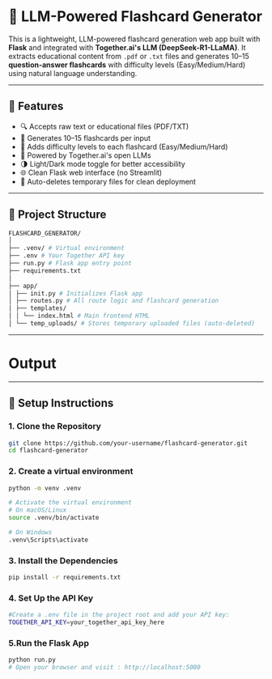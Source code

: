 # 🧠 LLM-Powered Flashcard Generator

This is a lightweight, LLM-powered flashcard generation web app built with **Flask** and integrated with **Together.ai's LLM (DeepSeek-R1-LLaMA)**. It extracts educational content from `.pdf` or `.txt` files and generates 10–15 **question-answer flashcards** with difficulty levels (Easy/Medium/Hard) using natural language understanding.

---

## 🚀 Features

- 🔍 Accepts raw text or educational files (PDF/TXT)
- 🧠 Generates 10–15 flashcards per input
- 🧾 Adds difficulty levels to each flashcard (Easy/Medium/Hard)
- 💬 Powered by Together.ai's open LLMs
- 🌗 Light/Dark mode toggle for better accessibility
- 🌐 Clean Flask web interface (no Streamlit)
- 🧼 Auto-deletes temporary files for clean deployment

---

## 📁 Project Structure

```bash
FLASHCARD_GENERATOR/
│
├── .venv/ # Virtual environment
├── .env # Your Together API key 
├── run.py # Flask app entry point
├── requirements.txt
│
├── app/
│ ├── init.py # Initializes Flask app
│ ├── routes.py # All route logic and flashcard generation
│ ├── templates/
│ │ └── index.html # Main frontend HTML
│ └── temp_uploads/ # Stores temporary uploaded files (auto-deleted)
 ```

---
# Output



---

## 🔧 Setup Instructions

### 1. Clone the Repository

```bash
git clone https://github.com/your-username/flashcard-generator.git
cd flashcard-generator
```

### 2. Create a virtual environment
```bash
python -m venv .venv

# Activate the virtual environment
# On macOS/Linux
source .venv/bin/activate

# On Windows
.venv\Scripts\activate
```
### 3. Install the Dependencies
```bash
pip install -r requirements.txt
```

### 4. Set Up the API Key
```bash
#Create a .env file in the project root and add your API key:
TOGETHER_API_KEY=your_together_api_key_here
```

### 5.Run the Flask App
```bash
python run.py
# Open your browser and visit : http://localhost:5000
```







